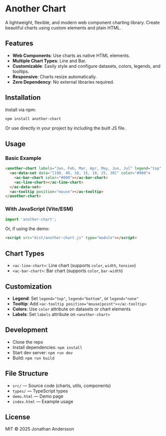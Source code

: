 # Another Chart

A lightweight, flexible, and modern web component charting library. Create beautiful charts using custom elements and plain HTML.

## Features

- **Web Components**: Use charts as native HTML elements.
- **Multiple Chart Types**: Line and Bar.
- **Customizable**: Easily style and configure datasets, colors, legends, and tooltips.
- **Responsive**: Charts resize automatically.
- **Zero Dependency**: No external libraries required.

## Installation

Install via npm:

```sh
npm install another-chart
```

Or use directly in your project by including the built JS file.

## Usage

### Basic Example

```html
<another-chart labels="Jan, Feb, Mar, Apr, May, Jun, Jul" legend="top" begin-at-zero="true">
  <ac-data-set data="[100, 40, 10, 15, 10, 25, 30]" color="#900">
    <ac-bar-chart color="#090"></ac-bar-chart>
    <ac-line-chart></ac-line-chart>
  </ac-data-set>
  <ac-tooltip position="mouse"></ac-tooltip>
</another-chart>
```

### With JavaScript (Vite/ESM)

```js
import 'another-chart';
```

Or, if using the demo:

```html
<script src="dist/another-chart.js" type="module"></script>
```

## Chart Types

- `<ac-line-chart>`: Line chart (supports `color`, `width`, `tension`)
- `<ac-bar-chart>`: Bar chart (supports `color`, `bar-width`)

## Customization

- **Legend**: Set `legend="top"`, `legend="bottom"`, or `legend="none"`
- **Tooltip**: Add `<ac-tooltip position="mouse|point"></ac-tooltip>`
- **Colors**: Use `color` attribute on datasets or chart elements
- **Labels**: Set `labels` attribute on `<another-chart>`

## Development

- Clone the repo
- Install dependencies: `npm install`
- Start dev server: `npm run dev`
- Build: `npm run build`

## File Structure

- `src/` — Source code (charts, utils, components)
- `types/` — TypeScript types
- `demo.html` — Demo page
- `index.html` — Example usage

## License

MIT © 2025 Jonathan Andersson